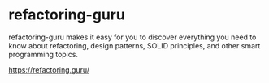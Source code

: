# refactoring-guru
refactoring-guru makes it easy for you to discover everything you need to know about refactoring, design patterns, SOLID principles, and other smart programming topics.

https://refactoring.guru/